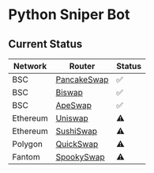 # Python Sniper Bot

## Current Status

Network | Router | Status |
------- | ------ | ------ |
BSC | [PancakeSwap](https://pancakeswap.finance/) | ✅ |
BSC | [Biswap](https://biswap.org/) | ✅ |
BSC | [ApeSwap](https://apeswap.finance/) | ✅ |
Ethereum | [Uniswap](https://app.uniswap.org/) | ⚠️ |
Ethereum | [SushiSwap](https://app.sushi.com/) | ⚠️ |
Polygon | [QuickSwap](https://quickswap.exchange/) | ⚠️ |
Fantom | [SpookySwap](https://spooky.fi/) | ⚠️ |